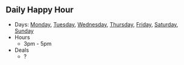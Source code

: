 
## Daily Happy Hour
* Days: [Monday](Monday.md), [Tuesday](Tuesday.md), [Wednesday](Wednesday.md), [Thursday](Thursday.md), [Friday](Friday.md), [Saturday](Saturday.md), [Sunday](Sunday.md)
* Hours
	* 3pm - 5pm
* Deals
	* ?
